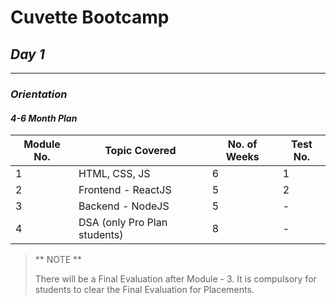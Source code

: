 # Cuvette Bootcamp

## _Day 1_

---

### _Orientation_

#### _4-6 Month Plan_

| Module No. | Topic Covered                | No. of Weeks | Test No. |
| ---------- | ---------------------------- | ------------ | -------- |
| 1          | HTML, CSS, JS                | 6            | 1        |
| 2          | Frontend - ReactJS           | 5            | 2        |
| 3          | Backend - NodeJS             | 5            | -        |
| 4          | DSA (only Pro Plan students) | 8            | -        |

> ** NOTE **
>
> There will be a Final Evaluation after Module - 3. It is compulsory for students to clear the Final Evaluation for Placements.
